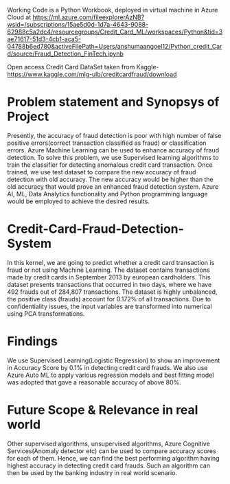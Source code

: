 Working Code is a Python Workbook, deployed in virtual machine in Azure Cloud at https://ml.azure.com/fileexplorerAzNB?wsid=/subscriptions/15ae5d0d-1d7a-4643-9088-62988c5a2dc4/resourcegroups/Credit_Card_ML/workspaces/Python&tid=3ae71617-51d3-4cb1-aca5-04788b6ed780&activeFilePath=Users/anshumaangoel12/Python_credit_Card/source/Fraud_Detection_FinTech.ipynb

Open access Credit Card DataSet taken from Kaggle- https://www.kaggle.com/mlg-ulb/creditcardfraud/download  

# Problem statement and Synopsys of Project

Presently, the accuracy of fraud detection is poor with high number of false positive errors(correct transaction classified as fraud) or classification errors. Azure Machine Learning can be used to enhance accuracy of fraud detection. 
To solve this problem, we use Supervised learning algorithms to train the classifier for detecting anomalous credit card transaction. Once trained, we use test dataset to compare the new accuracy of fraud detection with old accuracy. The new accuracy would be higher than the old accuracy that would prove an enhanced fraud detection system.
Azure AI, ML, Data Analytics functionality and Python programming language would be employed to achieve the desired results. 

# Credit-Card-Fraud-Detection-System

In this kernel, we are going to predict whether a credit card transaction is fraud or not using Machine Learning.
The dataset contains transactions made by credit cards in September 2013 by european cardholders. This dataset presents transactions that occurred in two days, where we have 492 frauds out of 284,807 transactions. The dataset is highly unbalanced, the positive class (frauds) account for 0.172% of all transactions.
Due to confidentiality issues, the input variables are transformed into numerical using PCA transformations.

# Findings

We use Supervised Learning(Logistic Regression) to show an improvement in Accuracy Score by 0.1% in detecting credit card frauds.
We also use Azure Auto ML to apply various regression models and best fitting model was adopted that gave a reasonable accuracy of above 80%.

# Future Scope & Relevance in real world

Other supervised algorithms, unsupervised algorithms, Azure Cognitive Services(Anomaly detector etc) can be used to compare accuracy scores for each of them. Hence, we can find the best performing algorithm having highest accuracy in detecting credit card frauds. Such an algorithm can then be used by the banking industry in real world scenario. 
